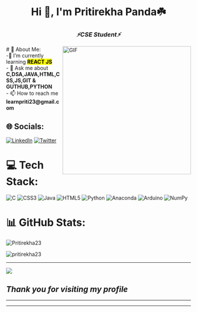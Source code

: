 <h1 align="center">Hi 👋, I'm Pritirekha Panda☘️</h1>
<h3 align="center"><b><i>⚡CSE Student⚡</i></b></h3>
 
 <img align="right" height="350px" width="350px" alt="GIF" src="https://camo.githubusercontent.com/5ff9182d12e799168a3bb67b88df7388ae08ede3/68747470733a2f2f6d69726f2e6d656469756d2e636f6d2f6d61782f3837352f312a7164415731546a434e353768316c6275757a766368672e676966" />
# 💫 About Me:
 <br>-🌱 I’m currently learning <b><mark>REACT JS</mark></b><br>- 💬 Ask me about <b>C,DSA,JAVA,HTML,CSS,JS,GIT & GUTHUB,PYTHON</b><br>- 📫 How to reach me <b>learnpriti23@gmail.com</b>


## 🌐 Socials:
[![LinkedIn](https://img.shields.io/badge/LinkedIn-%230077B5.svg?logo=linkedin&logoColor=white)](https://linkedin.com/in/iampritirekha) [![Twitter](https://img.shields.io/badge/Twitter-%231DA1F2.svg?logo=Twitter&logoColor=white)](https://twitter.com/pandapritirekha) 

# 💻 Tech Stack:
![C](https://img.shields.io/badge/c-%2300599C.svg?style=for-the-badge&logo=c&logoColor=white) ![CSS3](https://img.shields.io/badge/css3-%231572B6.svg?style=for-the-badge&logo=css3&logoColor=white) ![Java](https://img.shields.io/badge/java-%23ED8B00.svg?style=for-the-badge&logo=java&logoColor=white) ![HTML5](https://img.shields.io/badge/html5-%23E34F26.svg?style=for-the-badge&logo=html5&logoColor=white) ![Python](https://img.shields.io/badge/python-3670A0?style=for-the-badge&logo=python&logoColor=ffdd54) ![Anaconda](https://img.shields.io/badge/Anaconda-%2344A833.svg?style=for-the-badge&logo=anaconda&logoColor=white) ![Arduino](https://img.shields.io/badge/-Arduino-00979D?style=for-the-badge&logo=Arduino&logoColor=white) ![NumPy](https://img.shields.io/badge/numpy-%23013243.svg?style=for-the-badge&logo=numpy&logoColor=white)
# 📊 GitHub Stats:
<p><img align="center" src="https://github-profile-trophy.vercel.app/?username=Pritirekha23&theme=radical" alt="Pritirekha23" /></p>
<p><img align="center" src="https://github-readme-streak-stats.herokuapp.com/?user=pritirekha23&theme=radical" alt="pritirekha23" /></p>






---
[![](https://visitcount.itsvg.in/api?id=Pritirekha23&icon=0&color=0)](https://visitcount.itsvg.in)



<h2><b><i> Thank you for visiting my profile</i><b></h2>
<hr><hr>


